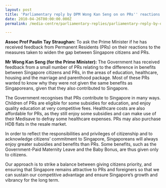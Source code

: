```yaml
---
layout: post
title: 'Parliamentary reply by DPM Wong Kan Seng on on PRs'' reactions to the measures taken to widen the gap between Singapore citizens and PRs.'
date: 2010-04-26T00:00:00.000Z
permalink: /media-centre/parliamentary-replies/parliamentary-reply-by-dpm-wong-kan-seng-on-26-apr-2010

---
```



**Assoc Prof Paulin Tay Straughan:**
To ask the Prime Minister if he has received feedback from Permanent Residents (PRs) on their reactions to the measures taken to widen the gap between Singapore citizens and PRs.

**Mr Wong Kan Seng (for the Prime Minister):**
The Government has received feedback from a small number of PRs relating to the difference in benefits between Singapore citizens and PRs, in the areas of education, healthcare, housing and the marriage and parenthood package. Most of these PRs wanted to know why they were not given the same benefits as Singaporeans, given that they also contributed to Singapore.

The Government recognises that PRs contribute to Singapore in many ways. Children of PRs are eligible for some subsidies for education, and enjoy quality education at very competitive fees. Healthcare costs are also affordable for PRs, as they still enjoy some subsidies and can make use of their Medisave to defray some healthcare expenses. PRs may also purchase HDB flats in the resale market.

In order to reflect the responsibilities and privileges of citizenship and to acknowledge citizens’ commitment to Singapore, Singaporeans will always enjoy greater subsidies and benefits than PRs. Some benefits, such as the Government-Paid Maternity Leave and the Baby Bonus, are thus given only to citizens.

Our approach is to strike a balance between giving citizens priority, and ensuring that Singapore remains attractive to PRs and foreigners so that we can sustain our competitive advantage and ensure Singapore’s growth and vibrancy for the long term.  



